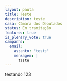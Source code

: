 ```yaml
---
layout: pauta
title: Teste 
description: teste
casa: Câmara dos Deputados
status: Em tramitação
featured: true
is_plenary_vote: true
campanha:
  email:
    assunto: "teste"
    mensagem: |
      teste
---
```


testando 123

